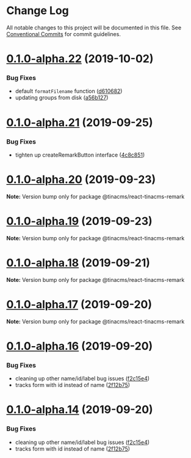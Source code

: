 # Change Log

All notable changes to this project will be documented in this file.
See [Conventional Commits](https://conventionalcommits.org) for commit guidelines.

# [0.1.0-alpha.22](https://github.com/tinacms/tinacms/compare/@tinacms/react-tinacms-remark@0.1.0-alpha.21...@tinacms/react-tinacms-remark@0.1.0-alpha.22) (2019-10-02)


### Bug Fixes

* default `formatFilename` function ([d610682](https://github.com/tinacms/tinacms/commit/d610682))
* updating groups from disk ([a56b127](https://github.com/tinacms/tinacms/commit/a56b127))





# [0.1.0-alpha.21](https://github.com/tinacms/tinacms/compare/@tinacms/react-tinacms-remark@0.1.0-alpha.20...@tinacms/react-tinacms-remark@0.1.0-alpha.21) (2019-09-25)


### Bug Fixes

* tighten up createRemarkButton interface ([4c8c851](https://github.com/tinacms/tinacms/commit/4c8c851))





# [0.1.0-alpha.20](https://github.com/tinacms/tinacms/compare/@tinacms/react-tinacms-remark@0.1.0-alpha.19...@tinacms/react-tinacms-remark@0.1.0-alpha.20) (2019-09-23)

**Note:** Version bump only for package @tinacms/react-tinacms-remark





# [0.1.0-alpha.19](https://github.com/tinacms/tinacms/compare/@tinacms/react-tinacms-remark@0.1.0-alpha.18...@tinacms/react-tinacms-remark@0.1.0-alpha.19) (2019-09-23)

**Note:** Version bump only for package @tinacms/react-tinacms-remark





# [0.1.0-alpha.18](https://github.com/tinacms/tinacms/compare/@tinacms/react-tinacms-remark@0.1.0-alpha.17...@tinacms/react-tinacms-remark@0.1.0-alpha.18) (2019-09-21)

**Note:** Version bump only for package @tinacms/react-tinacms-remark





# [0.1.0-alpha.17](https://github.com/tinacms/tinacms/compare/@tinacms/react-tinacms-remark@0.1.0-alpha.16...@tinacms/react-tinacms-remark@0.1.0-alpha.17) (2019-09-20)

**Note:** Version bump only for package @tinacms/react-tinacms-remark





# [0.1.0-alpha.16](https://github.com/tinacms/tinacms/compare/@tinacms/react-tinacms-remark@0.1.0-alpha.13...@tinacms/react-tinacms-remark@0.1.0-alpha.16) (2019-09-20)


### Bug Fixes

* cleaning up other name/id/label bug issues ([f2c15e4](https://github.com/tinacms/tinacms/commit/f2c15e4))
* tracks form with id instead of name ([2f12b75](https://github.com/tinacms/tinacms/commit/2f12b75))





# [0.1.0-alpha.14](https://github.com/tinacms/tinacms/compare/@tinacms/react-tinacms-remark@0.1.0-alpha.13...@tinacms/react-tinacms-remark@0.1.0-alpha.14) (2019-09-20)


### Bug Fixes

* cleaning up other name/id/label bug issues ([f2c15e4](https://github.com/tinacms/tinacms/commit/f2c15e4))
* tracks form with id instead of name ([2f12b75](https://github.com/tinacms/tinacms/commit/2f12b75))
